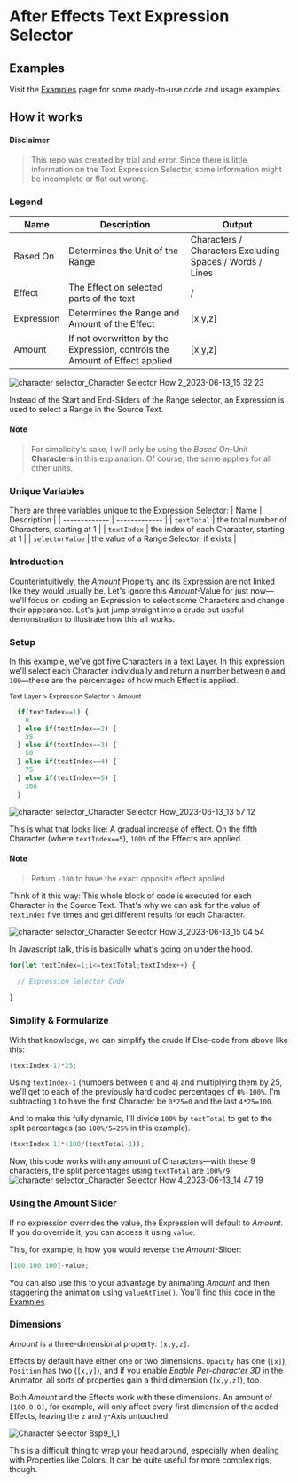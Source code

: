# After Effects Text Expression Selector

## Examples
Visit the [Examples](/Examples) page for some ready-to-use code and usage examples.

## How it works

#### Disclaimer
>This repo was created by trial and error. Since there is little information on the Text Expression Selector, some information might be incomplete or flat out wrong.

### Legend

| Name  | Description | Output |
| ------------- | ------------- | ------------- |
| Based On  |Determines the Unit of the Range | Characters / Characters Excluding Spaces / Words / Lines
| Effect |The Effect on selected parts of the text | / |
| Expression  | Determines the Range and Amount of the Effect | [x,y,z]
| Amount | If not overwritten by the Expression, controls the Amount of Effect applied | [x,y,z] |

![character selector_Character Selector How 2_2023-06-13_15 32 23](https://github.com/simonheimbuchner/expressionSelector/assets/20266941/39feb909-bb52-4501-9462-06ca40ec0a00)

Instead of the Start and End-Sliders of the Range selector, an Expression is used to select a Range in the Source Text.

#### Note
> For simplicity's sake, I will only be using the _Based On_-Unit **Characters** in this explanation. Of course, the same applies for all other units.

### Unique Variables

There are three variables unique to the Expression Selector:
| Name  | Description |
| ------------- | ------------- |
| `textTotal` | the total number of Characters, starting at 1 |
| `textIndex` | the index of each Character, starting at 1 |
| `selectorValue` | the value of a Range Selector, if exists |

### Introduction
Counterintuitively, the _Amount_ Property and its Expression are not linked like they would usually be. Let's ignore this _Amount_-Value for just now—we'll focus on coding an Expression to select some Characters and change their appearance. 
Let's just jump straight into a crude but useful demonstration to illustrate how this all works.

### Setup
In this example, we've got five Characters in a text Layer. In this expression we'll select each Character individually and return a number between `0` and `100`—these are the percentages of how much Effect is applied.

<sub>Text Layer > Expression Selector > Amount</sub>

```javascript
  if(textIndex==1) {
    0
  } else if(textIndex==2) {
    25
  } else if(textIndex==3) {
    50
  } else if(textIndex==4) {
    75
  } else if(textIndex==5) {
    100
  }

```

![character selector_Character Selector How_2023-06-13_13 57 12](https://github.com/simonheimbuchner/expressionSelector/assets/20266941/9c1b2955-a0cb-44ed-90aa-c214d8c6fdef)

This is what that looks like: A gradual increase of effect. On the fifth Character (where `textIndex==5`), `100%` of the Effects are applied.

#### Note
> Return `-100` to have the exact opposite effect applied.

Think of it this way: This whole block of code is executed for each Character in the Source Text. That's why we can ask for the value of `textIndex` five times and get different results for each Character.

![character selector_Character Selector How 3_2023-06-13_15 04 54](https://github.com/simonheimbuchner/expressionSelector/assets/20266941/e373bdaf-5a07-4320-b2e9-0286d6f5c9e4)



In Javascript talk, this is basically what's going on under the hood.
```Javascript
for(let textIndex=1;i<=textTotal;textIndex++) {

  // Expression Selector Code
  
}
```

### Simplify & Formularize
With that knowledge, we can simplify the crude If Else-code from above like this:

```javascript
(textIndex-1)*25;
```
Using `textIndex-1` (numbers between `0` and `4`) and multiplying them by 25, we'll get to each of the previously hard coded percentages of `0%-100%`. I'm subtracting `1` to have the first Character be `0*25=0` and the last `4*25=100`.

And to make this fully dynamic, I'll divide `100%` by `textTotal` to get to the split percentages (so `100%/5=25%` in this example).

```javascript
(textIndex-1)*(100/(textTotal-1));
```

Now, this code works with any amount of Characters—with these 9 characters, the split percentages using `textTotal` are `100%/9`.
![character selector_Character Selector How 4_2023-06-13_14 47 19](https://github.com/simonheimbuchner/expressionSelector/assets/20266941/5f493986-6cc6-49c1-84d6-064f2b732e2f)



### Using the Amount Slider

If no expression overrides the value, the Expression will default to _Amount_.
If you do override it, you can access it using `value`.

This, for example, is how you would reverse the _Amount_-Slider:
```javascript
[100,100,100]-value;
```
You can also use this to your advantage by animating _Amount_ and then staggering the animation using `valueAtTime()`. You'll find this code in the [Examples](/Examples).

### Dimensions
_Amount_ is a three-dimensional property: `[x,y,z]`.

Effects by default have either one or two dimensions. `Opacity` has one (`[x]`), `Position` has two (`[x,y]`),  and if you enable _Enable Per-character 3D_ in the Animator, all sorts of properties gain a third dimension (`[x,y,z]`), too. 

Both _Amount_ and the Effects work with these dimensions. An amount of `[100,0,0]`, for example, will only affect every first dimension of the added Effects, leaving the `z` and `y`-Axis untouched.

![Character Selector Bsp9_1_1](https://github.com/simonheimbuchner/expressionSelector/assets/20266941/7623aaff-a7b1-41bc-977d-5b463d21576f)

This is a difficult thing to wrap your head around, especially when dealing with Properties like Colors. It can be quite useful for more complex rigs, though.


